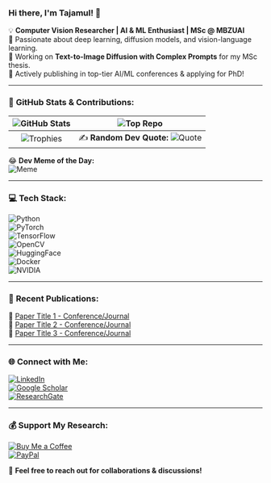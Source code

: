 ### Hi there, I'm Tajamul! 👋  

💡 **Computer Vision Researcher | AI & ML Enthusiast | MSc @ MBZUAI**  
🔬 Passionate about deep learning, diffusion models, and vision-language learning.  
📄 Working on **Text-to-Image Diffusion with Complex Prompts** for my MSc thesis.  
🚀 Actively publishing in top-tier AI/ML conferences & applying for PhD!  

---

### 🚀 **GitHub Stats & Contributions:**  

| ![GitHub Stats](https://github-readme-stats.vercel.app/api?username=Tajamul21&show_icons=true&theme=tokyonight) | ![Top Repo](https://github-contributor-stats.vercel.app/api?username=Tajamul21&theme=tokyonight) |
|:---:|:---:|
| ![Trophies](https://github-profile-trophy.vercel.app/?username=Tajamul21&theme=tokyonight) | ✍️ **Random Dev Quote:** ![Quote](https://quotes-github-readme.vercel.app/api?type=horizontal&theme=tokyonight) |

😂 **Dev Meme of the Day:**  
![Meme](https://random-memer.herokuapp.com/)  

---

### 💻 **Tech Stack:**  
![Python](https://img.shields.io/badge/Python-3776AB?style=for-the-badge&logo=python&logoColor=white)  
![PyTorch](https://img.shields.io/badge/PyTorch-EE4C2C?style=for-the-badge&logo=pytorch&logoColor=white)  
![TensorFlow](https://img.shields.io/badge/TensorFlow-FF6F00?style=for-the-badge&logo=tensorflow&logoColor=white)  
![OpenCV](https://img.shields.io/badge/OpenCV-5C3EE8?style=for-the-badge&logo=opencv&logoColor=white)  
![HuggingFace](https://img.shields.io/badge/Hugging%20Face-FFCC00?style=for-the-badge&logo=huggingface&logoColor=black)  
![Docker](https://img.shields.io/badge/Docker-2496ED?style=for-the-badge&logo=docker&logoColor=white)  
![NVIDIA](https://img.shields.io/badge/NVIDIA-GPU-76B900?style=for-the-badge&logo=nvidia&logoColor=white)  

---

### 📜 **Recent Publications:**  
📖 [Paper Title 1 - Conference/Journal](your-paper-link)  
📖 [Paper Title 2 - Conference/Journal](your-paper-link)  
📖 [Paper Title 3 - Conference/Journal](your-paper-link)  

---

### 🌐 **Connect with Me:**  
[![LinkedIn](https://img.shields.io/badge/LinkedIn-0077B5?style=for-the-badge&logo=linkedin&logoColor=white)](your-linkedin-url)  
[![Google Scholar](https://img.shields.io/badge/Google%20Scholar-4285F4?style=for-the-badge&logo=googlescholar&logoColor=white)](your-google-scholar-url)  
[![ResearchGate](https://img.shields.io/badge/ResearchGate-00CCBB?style=for-the-badge&logo=researchgate&logoColor=white)](your-researchgate-url)  

---

### 💰 **Support My Research:**  
[![Buy Me a Coffee](https://img.shields.io/badge/Buy%20Me%20A%20Coffee-FFDD00?style=for-the-badge&logo=buy-me-a-coffee&logoColor=black)](your-buymeacoffee-url)  
[![PayPal](https://img.shields.io/badge/PayPal-00457C?style=for-the-badge&logo=paypal&logoColor=white)](your-paypal-url)  

🚀 **Feel free to reach out for collaborations & discussions!**  
